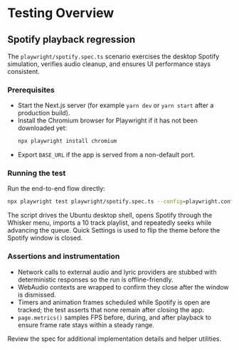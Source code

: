 # Testing Overview

## Spotify playback regression

The `playwright/spotify.spec.ts` scenario exercises the desktop Spotify simulation, verifies audio cleanup, and ensures UI performance stays consistent.

### Prerequisites

- Start the Next.js server (for example `yarn dev` or `yarn start` after a production build).
- Install the Chromium browser for Playwright if it has not been downloaded yet:
  ```bash
  npx playwright install chromium
  ```
- Export `BASE_URL` if the app is served from a non-default port.

### Running the test

Run the end-to-end flow directly:

```bash
npx playwright test playwright/spotify.spec.ts --config=playwright.config.ts
```

The script drives the Ubuntu desktop shell, opens Spotify through the Whisker menu, imports a 10 track playlist, and repeatedly seeks while advancing the queue. Quick Settings is used to flip the theme before the Spotify window is closed.

### Assertions and instrumentation

- Network calls to external audio and lyric providers are stubbed with deterministic responses so the run is offline-friendly.
- WebAudio contexts are wrapped to confirm they close after the window is dismissed.
- Timers and animation frames scheduled while Spotify is open are tracked; the test asserts that none remain after closing the app.
- `page.metrics()` samples FPS before, during, and after playback to ensure frame rate stays within a steady range.

Review the spec for additional implementation details and helper utilities.
